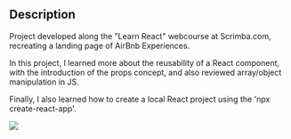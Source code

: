 ## Description

Project developed along the "Learn React" webcourse at Scrimba.com, recreating a landing page of AirBnb Experiences.

In this project, I learned more about the reusability of a React component, with the introduction of the props concept, and also reviewed array/object manipulation in JS.

Finally, I also learned how to create a local React project using the 'npx create-react-app'.

<img src="../images/final-page.png" />